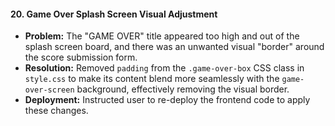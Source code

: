 #### 20. Game Over Splash Screen Visual Adjustment

*   **Problem:** The "GAME OVER" title appeared too high and out of the splash screen board, and there was an unwanted visual "border" around the score submission form.
*   **Resolution:** Removed `padding` from the `.game-over-box` CSS class in `style.css` to make its content blend more seamlessly with the `game-over-screen` background, effectively removing the visual border.
*   **Deployment:** Instructed user to re-deploy the frontend code to apply these changes.